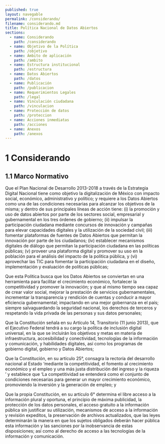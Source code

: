 ```yaml
---
published: true
layout: navegable
permalink: /considerando/
filename: considerando.md
title: Política Nacional de Datos Abiertos
sections: 
  - name: Considerando
    path: /considerando
  - name: Objetivo de la Política
    path: /objetivo
  - name: Ámbito de aplicación
    path: /ambito
  - name: Estructura institucional
    path: /estructura
  - name: Datos Abiertos
    path: /datos
  - name: Publicación
    path: /publicacion
  - name: Requerimientos Legales
    path: /legal
  - name: Vinculación ciudadana
    path: /vinculacion
  - name: Protección de datos
    path: /proteccion
  - name: Acciones inmediatas
    path: /acciones
  - name: Anexos
    path: /anexos
---
```


# 1 Considerando

## 1.1  Marco Normativo


Que el Plan Nacional de Desarrollo 2013-2018 a través de la Estrategia Digital Nacional tiene como objetivo la digitalización de México
con impacto social, económico, administrativo y político; y requiere a los Datos Abiertos como una de las condiciones necesarias para
alcanzar los objetivos de la misma; y dentro de sus principales líneas de acción tiene: (i) la promoción y uso de datos abiertos por
parte de los sectores social, empresarial y gubernamental en los tres órdenes de gobierno; (ii) impulsar la participación ciudadana
mediante concursos de innovación y campañas para elevar capacidades digitales y la utilización de la sociedad civil; (iii) fomentar
plataformas de fuentes de Datos  Abiertos que permitan la innovación por parte de los ciudadanos; (iv) establecer mecanismos digitales
de diálogo que permitan la participación ciudadana en las políticas públicas; (v) proveer una plataforma digital y promover su uso en
la población para el análisis del impacto de la política pública, y (vi) aprovechar las TIC para fomentar la participación ciudadana en
el diseño, implementación y evaluación de políticas públicas;

Que esta Política busca que los Datos Abiertos se conviertan en una herramienta para facilitar el crecimiento económico, fortalecer la
competitividad y promover la innovación; y que al mismo tiempo sea capaz de crear valor social, mejorar la prestación de servicios
gubernamentales, incrementar la transparencia y rendición de cuentas y conducir a mayor eficiencia gubernamental;  impactando en una
mejor gobernanza en el país; siempre salvaguardando la seguridad nacional, los derechos de terceros y respetando la vida privada de las
personas y sus datos personales;

Que la Constitución señala en su Artículo 14, Transitorio (11 junio 2013), que el Ejecutivo Federal tendrá a su cargo la política de
inclusión digital universal, en la que se incluirán los objetivos y metas en materia de infraestructura, accesibilidad y conectividad,
tecnologías de la información y comunicación, y habilidades digitales, así como los programas de gobierno digital, gobierno y Datos
Abiertos;

Que la Constitución, en su artículo 25°, consagra la rectoría del desarrollo nacional al Estado ‘mediante la competitividad, el fomento
al crecimiento económico y el empleo y una más justa distribución del ingreso y la riqueza ’ y establece que ‘La competitividad se
entenderá como el conjunto de condiciones necesarias para generar un mayor crecimiento económico, promoviendo la inversión y la generación
de empleo; y

Que la propia Constitución, en su artículo 6° determina el libre acceso a la información plural y oportuna, el principio de máxima
publicidad, la protección de los datos personales, el acceso gratuito a la información pública sin justificar su utilización, mecanismos
de acceso a la información y revisión expeditos, la preservación de archivos actualizados, que las leyes determinarán la manera en que los
sujetos obligados deberán hacer pública esta información y las sanciones por la inobservancia de estas disposiciones; así como al derecho
de acceso a las tecnologías de la información y comunicación.


